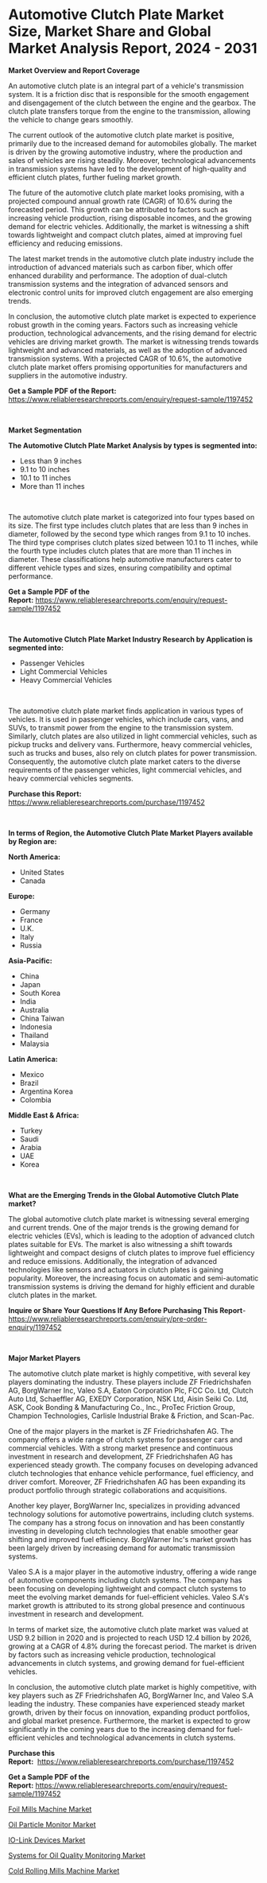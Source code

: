 <p><h1>Automotive Clutch Plate Market Size, Market Share and Global Market Analysis Report, 2024 - 2031</h1></p><p><strong>Market Overview and Report Coverage</strong></p>
<p><p>An automotive clutch plate is an integral part of a vehicle's transmission system. It is a friction disc that is responsible for the smooth engagement and disengagement of the clutch between the engine and the gearbox. The clutch plate transfers torque from the engine to the transmission, allowing the vehicle to change gears smoothly.</p><p>The current outlook of the automotive clutch plate market is positive, primarily due to the increased demand for automobiles globally. The market is driven by the growing automotive industry, where the production and sales of vehicles are rising steadily. Moreover, technological advancements in transmission systems have led to the development of high-quality and efficient clutch plates, further fueling market growth.</p><p>The future of the automotive clutch plate market looks promising, with a projected compound annual growth rate (CAGR) of 10.6% during the forecasted period. This growth can be attributed to factors such as increasing vehicle production, rising disposable incomes, and the growing demand for electric vehicles. Additionally, the market is witnessing a shift towards lightweight and compact clutch plates, aimed at improving fuel efficiency and reducing emissions.</p><p>The latest market trends in the automotive clutch plate industry include the introduction of advanced materials such as carbon fiber, which offer enhanced durability and performance. The adoption of dual-clutch transmission systems and the integration of advanced sensors and electronic control units for improved clutch engagement are also emerging trends.</p><p>In conclusion, the automotive clutch plate market is expected to experience robust growth in the coming years. Factors such as increasing vehicle production, technological advancements, and the rising demand for electric vehicles are driving market growth. The market is witnessing trends towards lightweight and advanced materials, as well as the adoption of advanced transmission systems. With a projected CAGR of 10.6%, the automotive clutch plate market offers promising opportunities for manufacturers and suppliers in the automotive industry.</p></p>
<p><strong>Get a Sample PDF of the Report:</strong> <a href="https://www.reliableresearchreports.com/enquiry/request-sample/1197452">https://www.reliableresearchreports.com/enquiry/request-sample/1197452</a></p>
<p>&nbsp;</p>
<p><strong>Market Segmentation</strong></p>
<p><strong>The Automotive Clutch Plate Market Analysis by types is segmented into:</strong></p>
<p><ul><li>Less than 9 inches</li><li>9.1 to 10 inches</li><li>10.1 to 11 inches</li><li>More than 11 inches</li></ul></p>
<p>&nbsp;</p>
<p><p>The automotive clutch plate market is categorized into four types based on its size. The first type includes clutch plates that are less than 9 inches in diameter, followed by the second type which ranges from 9.1 to 10 inches. The third type comprises clutch plates sized between 10.1 to 11 inches, while the fourth type includes clutch plates that are more than 11 inches in diameter. These classifications help automotive manufacturers cater to different vehicle types and sizes, ensuring compatibility and optimal performance.</p></p>
<p><strong>Get a Sample PDF of the Report:</strong>&nbsp;<a href="https://www.reliableresearchreports.com/enquiry/request-sample/1197452">https://www.reliableresearchreports.com/enquiry/request-sample/1197452</a></p>
<p>&nbsp;</p>
<p><strong>The Automotive Clutch Plate Market Industry Research by Application is segmented into:</strong></p>
<p><ul><li>Passenger Vehicles</li><li>Light Commercial Vehicles</li><li>Heavy Commercial Vehicles</li></ul></p>
<p>&nbsp;</p>
<p><p>The automotive clutch plate market finds application in various types of vehicles. It is used in passenger vehicles, which include cars, vans, and SUVs, to transmit power from the engine to the transmission system. Similarly, clutch plates are also utilized in light commercial vehicles, such as pickup trucks and delivery vans. Furthermore, heavy commercial vehicles, such as trucks and buses, also rely on clutch plates for power transmission. Consequently, the automotive clutch plate market caters to the diverse requirements of the passenger vehicles, light commercial vehicles, and heavy commercial vehicles segments.</p></p>
<p><strong>Purchase this Report:</strong>&nbsp; <a href="https://www.reliableresearchreports.com/purchase/1197452">https://www.reliableresearchreports.com/purchase/1197452</a></p>
<p>&nbsp;</p>
<p><strong>In terms of Region, the Automotive Clutch Plate Market Players available by Region are:</strong></p>
<p>
    <p> <strong> North America: </strong>
        <ul>
            <li>United States</li>
            <li>Canada</li>
        </ul>
        </p> 
    <p> <strong> Europe: </strong>
        <ul>
            <li>Germany</li>
            <li>France</li>
            <li>U.K.</li>
            <li>Italy</li>
            <li>Russia</li>
        </ul>
        </p> 
    <p> <strong> Asia-Pacific: </strong>
        <ul>
            <li>China</li>
            <li>Japan</li>
            <li>South Korea</li>
            <li>India</li>
            <li>Australia</li>
            <li>China Taiwan</li>
            <li>Indonesia</li>
            <li>Thailand</li>
            <li>Malaysia</li>
        </ul>
        </p> 
    <p> <strong> Latin America: </strong>
        <ul>
            <li>Mexico</li>
            <li>Brazil</li>
            <li>Argentina Korea</li>
            <li>Colombia</li>
        </ul>
        </p> 
    <p> <strong> Middle East & Africa: </strong>
        <ul>
            <li>Turkey</li>
            <li>Saudi</li>
            <li>Arabia</li>
            <li>UAE</li>
            <li>Korea</li>
        </ul>
    </p>
    </p>
<p>&nbsp;</p>
<p><strong>What are the Emerging Trends in the Global Automotive Clutch Plate market?</strong></p>
<p><p>The global automotive clutch plate market is witnessing several emerging and current trends. One of the major trends is the growing demand for electric vehicles (EVs), which is leading to the adoption of advanced clutch plates suitable for EVs. The market is also witnessing a shift towards lightweight and compact designs of clutch plates to improve fuel efficiency and reduce emissions. Additionally, the integration of advanced technologies like sensors and actuators in clutch plates is gaining popularity. Moreover, the increasing focus on automatic and semi-automatic transmission systems is driving the demand for highly efficient and durable clutch plates in the market.</p></p>
<p><strong>Inquire or Share Your Questions If Any Before Purchasing This Report</strong>- <a href="https://www.reliableresearchreports.com/enquiry/pre-order-enquiry/1197452">https://www.reliableresearchreports.com/enquiry/pre-order-enquiry/1197452</a></p>
<p>&nbsp;</p>
<p><strong>Major Market Players</strong></p>
<p><p>The automotive clutch plate market is highly competitive, with several key players dominating the industry. These players include ZF Friedrichshafen AG, BorgWarner Inc, Valeo S.A, Eaton Corporation Plc, FCC Co. Ltd, Clutch Auto Ltd, Schaeffler AG, EXEDY Corporation, NSK Ltd, Aisin Seiki Co. Ltd, ASK, Cook Bonding & Manufacturing Co., Inc., ProTec Friction Group, Champion Technologies, Carlisle Industrial Brake & Friction, and Scan-Pac.</p><p>One of the major players in the market is ZF Friedrichshafen AG. The company offers a wide range of clutch systems for passenger cars and commercial vehicles. With a strong market presence and continuous investment in research and development, ZF Friedrichshafen AG has experienced steady growth. The company focuses on developing advanced clutch technologies that enhance vehicle performance, fuel efficiency, and driver comfort. Moreover, ZF Friedrichshafen AG has been expanding its product portfolio through strategic collaborations and acquisitions.</p><p>Another key player, BorgWarner Inc, specializes in providing advanced technology solutions for automotive powertrains, including clutch systems. The company has a strong focus on innovation and has been constantly investing in developing clutch technologies that enable smoother gear shifting and improved fuel efficiency. BorgWarner Inc's market growth has been largely driven by increasing demand for automatic transmission systems.</p><p>Valeo S.A is a major player in the automotive industry, offering a wide range of automotive components including clutch systems. The company has been focusing on developing lightweight and compact clutch systems to meet the evolving market demands for fuel-efficient vehicles. Valeo S.A's market growth is attributed to its strong global presence and continuous investment in research and development.</p><p>In terms of market size, the automotive clutch plate market was valued at USD 9.2 billion in 2020 and is projected to reach USD 12.4 billion by 2026, growing at a CAGR of 4.8% during the forecast period. The market is driven by factors such as increasing vehicle production, technological advancements in clutch systems, and growing demand for fuel-efficient vehicles.</p><p>In conclusion, the automotive clutch plate market is highly competitive, with key players such as ZF Friedrichshafen AG, BorgWarner Inc, and Valeo S.A leading the industry. These companies have experienced steady market growth, driven by their focus on innovation, expanding product portfolios, and global market presence. Furthermore, the market is expected to grow significantly in the coming years due to the increasing demand for fuel-efficient vehicles and technological advancements in clutch systems.</p></p>
<p><strong>Purchase this Report:</strong>&nbsp;&nbsp;<a href="https://www.reliableresearchreports.com/purchase/1197452">https://www.reliableresearchreports.com/purchase/1197452</a></p>
<p></p>
<p><strong>Get a Sample PDF of the Report:</strong>&nbsp;<a href="https://www.reliableresearchreports.com/enquiry/request-sample/1197452">https://www.reliableresearchreports.com/enquiry/request-sample/1197452</a></p>
<p><p><a href="https://github.com/nicoletavirag/Market-Research-Report-List-1/blob/main/foil-mills-machine-market.md">Foil Mills Machine Market</a></p><p><a href="https://github.com/kosella/Market-Research-Report-List-1/blob/main/oil-particle-monitor-market.md">Oil Particle Monitor Market</a></p><p><a href="https://github.com/zeberleansnyderallisonwjfli/Market-Research-Report-List-1/blob/main/io-link-devices-market.md">IO-Link Devices Market</a></p><p><a href="https://github.com/arionmp/Market-Research-Report-List-1/blob/main/systems-for-oil-quality-monitoring-market.md">Systems for Oil Quality Monitoring Market</a></p><p><a href="https://github.com/wwwkeltoum/Market-Research-Report-List-1/blob/main/cold-rolling-mills-machine-market.md">Cold Rolling Mills Machine Market</a></p></p>